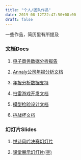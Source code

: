 ```yaml
---
title: "个人/团队作品"
date: 2019-08-12T22:47:50+08:00
draft: false
---
```

一些作品，简历里有所提及
<!--more-->

### 文档Docs

1. [电子商务数据分析报告](/doc/e-commercial.pdf)

2. [Annaly公司年报分析文档](/doc/Annaly.pdf)

3. [年报分析数据支持](/doc/Annaly_Data.pdf)

4. [扫雷游戏开发文档](/doc/minesweeper.pdf)

5. [模型检验设计文档](/doc/requirement.pdf)

6. [挑战杯文档](/doc/challenge.pdf)

### 幻灯片Slides

1. [悦诗风吟决赛幻灯片](/doc/innisfree.pdf)

2. [课堂展示幻灯片(空)](/doc/political.pdf)

